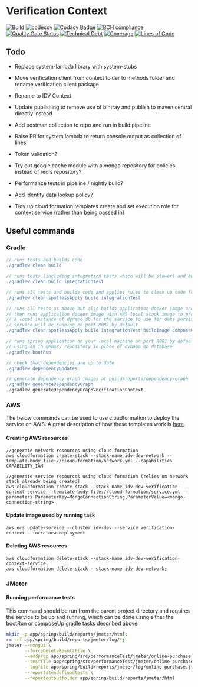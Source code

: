 # Verification Context

[![Build](https://github.com/michaelruocco/verification-context/workflows/pipeline/badge.svg)](https://github.com/michaelruocco/verification-context/actions)
[![codecov](https://codecov.io/gh/michaelruocco/verification-context/branch/master/graph/badge.svg)](https://codecov.io/gh/michaelruocco/verification-context)
[![Codacy Badge](https://app.codacy.com/project/badge/Grade/40d05ca3aa5347859953cd583225eee7)](https://www.codacy.com/gh/michaelruocco/verification-context/dashboard?utm_source=github.com&amp;utm_medium=referral&amp;utm_content=michaelruocco/verification-context&amp;utm_campaign=Badge_Grade)
[![BCH compliance](https://bettercodehub.com/edge/badge/michaelruocco/verification-context?branch=master)](https://bettercodehub.com/)
[![Quality Gate Status](https://sonarcloud.io/api/project_badges/measure?project=michaelruocco_verification-context&metric=alert_status)](https://sonarcloud.io/dashboard?id=michaelruocco_verification-context)
[![Technical Debt](https://sonarcloud.io/api/project_badges/measure?project=michaelruocco_verification-context&metric=sqale_index)](https://sonarcloud.io/dashboard?id=michaelruocco_verification-context)
[![Coverage](https://sonarcloud.io/api/project_badges/measure?project=michaelruocco_verification-context&metric=coverage)](https://sonarcloud.io/dashboard?id=michaelruocco_verification-context)
[![Lines of Code](https://sonarcloud.io/api/project_badges/measure?project=michaelruocco_verification-context&metric=ncloc)](https://sonarcloud.io/dashboard?id=michaelruocco_verification-context)

## Todo
    
*   Replace system-lambda library with system-stubs

*   Move verification client from context folder to methods folder and rename verification client package

*   Rename to IDV Context

*   Update publishing to remove use of bintray and publish to maven central directly instead

*   Add postman collection to repo and run in build pipeline

*   Raise PR for system lambda to return console output as collection of lines

*   Token validation?
    
*   Try out google cache module with a mongo repository for policies instead of redis repository?

*   Performance tests in pipeline / nightly build?

*   Add identity data lookup policy?

*   Tidy up cloud formation templates create and set execution role for context service (rather than being passed in)

## Useful commands

### Gradle

```gradle
// runs tests and builds code
./gradlew clean build
```

```gradle
// runs tests (including integration tests which will be slower) and builds code
./gradlew clean build integrationTest
```

```gradle
// runs all tests and builds code and applies rules to clean up code formatting etc
./gradlew clean spotlessApply build integrationTest
```

```gradle
// runs all tests as above but also builds application docker image and
// then runs application docker image with AWS local stack image to provide
// a local instance of dynamo db for the service to use for data persistence
// service will be running on port 8081 by default
./gradlew clean spotlessApply build integrationTest buildImage composeUp
```

```gradle
// runs spring application on your local machine on port 8081 by default
// using an in memory repository in place of dynamo db database
./gradlew bootRun
```

```gradle
// check that dependencies are up to date
./gradlew dependencyUpdates
```

```gradle
// generate dependency graph images at build/reports/dependency-graph
./gradlew generateDependencyGraph
./gradlew generateDependencyGraphVerificationContext
```

### AWS

The below commands can be used to use cloudformation to deploy the service on AWS.
A great description of how these templates work is [here](https://reflectoring.io/aws-cloudformation-deploy-docker-image/).

#### Creating AWS resources

```aws
//generate network resources using cloud formation
aws cloudformation create-stack --stack-name idv-dev-network --template-body file://cloud-formation/network.yml --capabilities CAPABILITY_IAM
```

```aws
//generate service resources using cloud formation (relies on network stack already being created)
aws cloudformation create-stack --stack-name idv-dev-verification-context-service --template-body file://cloud-formation/service.yml --parameters ParameterKey=MongoConnectionString,ParameterValue=<mongo-connection-string>
```

#### Update image used by running task

```aws
aws ecs update-service --cluster idv-dev --service verification-context --force-new-deployment
```

#### Deleting AWS resources

```aws
aws cloudformation delete-stack --stack-name idv-dev-verification-context-service;
aws cloudformation delete-stack --stack-name idv-dev-network;
```

### JMeter

#### Running performance tests

This command should be run from the parent project directory and requires the service to
be up and running, which can be done using either the bootRun or composeUp gradle tasks
described above.

```sh
mkdir -p app/spring/build/reports/jmeter/html;
rm -rf app/spring/build/reports/jmeter/log/*;
jmeter --nongui \
       --forceDeleteResultFile \
       --addprop app/spring/src/performanceTest/jmeter/online-purchase.properties \
       --testfile app/spring/src/performanceTest/jmeter/online-purchase.jmx \
       --logfile app/spring/build/reports/jmeter/log/online-purchase.jtl \
       --reportatendofloadtests \
       --reportoutputfolder app/spring/build/reports/jmeter/html
```